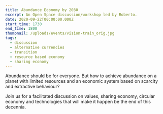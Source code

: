 ```yaml
---
title: Abundance Economy by 2030
excerpt: An Open Space discussion/workshop led by Roberto.
date: 2020-09-22T00:00:00.000Z
start_time: 1730
end_time: 1800
thumbnail: /uploads/events/vision-train_orig.jpg
tags:
  - discussion
  - alternative currencies
  - transition
  - resource based economy
  - sharing economy
---
```

Abundance should be for everyone. But how to achieve abundance on a planet with limited resources and an economic system based on scarcity and extractive behaviour?

Join us for a facilitated discussion on values, sharing economy, circular economy and technologies that will make it happen be the end of this decennia.

